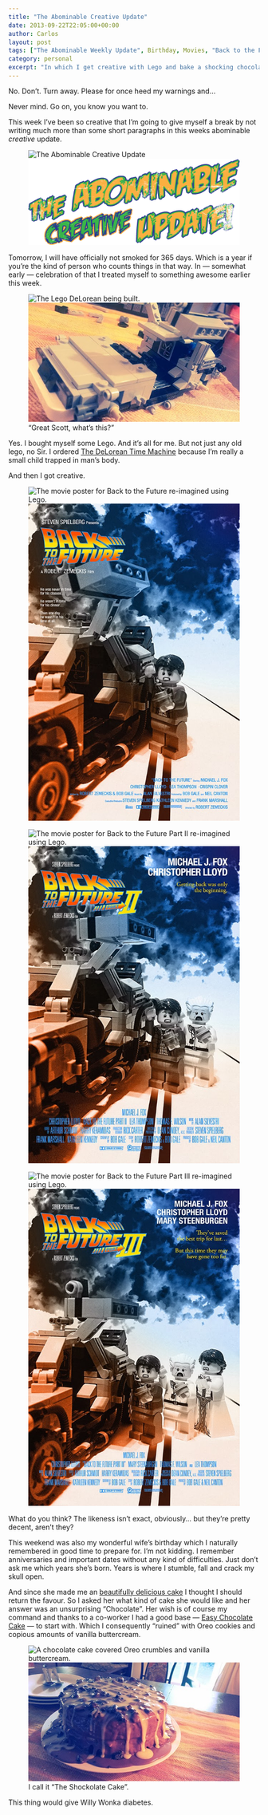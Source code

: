 ```yaml
---
title: "The Abominable Creative Update"
date: 2013-09-22T22:05:00+00:00
author: Carlos
layout: post
tags: ["The Abominable Weekly Update", Birthday, Movies, "Back to the Future", Design]
category: personal
excerpt: "In which I get creative with Lego and bake a shocking chocolate cake for Rebecka."
---
```

No. Don’t. Turn away. Please for once heed my warnings and…

Never mind. Go on, you know you want to.

This week I’ve been so creative that I’m going to give myself a break by not writing much more than some short paragraphs in this weeks abominable _creative_ update.

<figure>
    <img class="js-lazy-load" data-original="/assets/posts/2013/09/post-title.png" alt="The Abominable Creative Update">
  <noscript>
    <img src="/assets/posts/2013/09/post-title.png" alt="The Abominable Creative Update">
  </noscript>
</figure>

Tomorrow, I will have officially not smoked for 365 days. Which is a year if you’re the kind of person who counts things in that way. In — somewhat early — celebration of that I treated myself to something awesome earlier this week.

<figure>
    <img class="js-lazy-load" data-original="/assets/posts/2013/09/great-scott-what-is-this.jpg" alt="The Lego DeLorean being built.">
  <noscript>
    <img src="/assets/posts/2013/09/great-scott-what-is-this.jpg" alt="The Lego DeLorean being built.">
  </noscript>
  <figcaption>“Great Scott, what’s this?”</figcaption>
</figure>

Yes. I bought myself some Lego. And it’s all for me. But not just any old lego, no Sir. I ordered <a href="http://shop.lego.com/en-GB/The-DeLorean-time-machine-21103?_requestid=889930" >The DeLorean Time Machine</a> because I’m really a small child trapped in man’s body.

And then I got creative.

<figure>
    <img class="js-lazy-load" data-original="/assets/posts/2013/09/carlos-eriksson-back-to-the-future-movie-lego-posters.jpg" alt="The movie poster for Back to the Future re-imagined using Lego.">
  <noscript>
    <img src="/assets/posts/2013/09/carlos-eriksson-back-to-the-future-movie-lego-posters.jpg" alt="The movie poster for Back to the Future re-imagined using Lego.">
  </noscript>
</figure>

<figure>
    <img class="js-lazy-load" data-original="/assets/posts/2013/09/carlos-eriksson-back-to-the-future-part-ii-movie-lego-posters.jpg" alt="The movie poster for Back to the Future Part II re-imagined using Lego.">
  <noscript>
    <img src="/assets/posts/2013/09/carlos-eriksson-back-to-the-future-part-ii-movie-lego-posters.jpg" alt="The movie poster for Back to the Future Part II re-imagined using Lego.">
  </noscript>
</figure>

<figure>
    <img class="js-lazy-load" data-original="/assets/posts/2013/09/carlos-eriksson-back-to-the-future-part-iii-movie-lego-posters.jpg" alt="The movie poster for Back to the Future Part III re-imagined using Lego.">
  <noscript>
    <img src="/assets/posts/2013/09/carlos-eriksson-back-to-the-future-part-iii-movie-lego-posters.jpg" alt="The movie poster for Back to the Future Part III re-imagined using Lego.">
  </noscript>
</figure>

What do you think? The likeness isn’t exact, obviously… but they’re pretty decent, aren’t they? 

This weekend was also my wonderful wife’s birthday which I naturally remembered in good time to prepare for. I’m not kidding. I remember anniversaries and important dates without any kind of difficulties. Just don’t ask me which years she’s born. Years is where I stumble, fall and crack my skull open.

And since she made me an [beautifully delicious cake](/blog/let-them-eat-cake) I thought I should return the favour. So I asked her what kind of cake she would like and her answer was an unsurprising “Chocolate”. Her wish is of course my command and thanks to a co-worker I had a good base — <a href="http://www.bbc.co.uk/food/recipes/easy_chocolate_cake_31070" >Easy Chocolate Cake</a> — to start with. Which I consequently “ruined” with Oreo cookies and copious amounts of vanilla buttercream.

<figure>
    <img class="js-lazy-load" data-original="/assets/posts/2013/09/shockolate-cake-by-carlos-eriksson.jpg" alt="A chocolate cake covered Oreo crumbles and vanilla buttercream.">
  <noscript>
    <img src="/assets/posts/2013/09/shockolate-cake-by-carlos-eriksson.jpg" alt="A chocolate cake covered Oreo crumbles and vanilla buttercream.">
  </noscript>
  <figcaption>I call it “The Shockolate Cake”.</figcaption>
</figure>

This thing would give Willy Wonka diabetes.